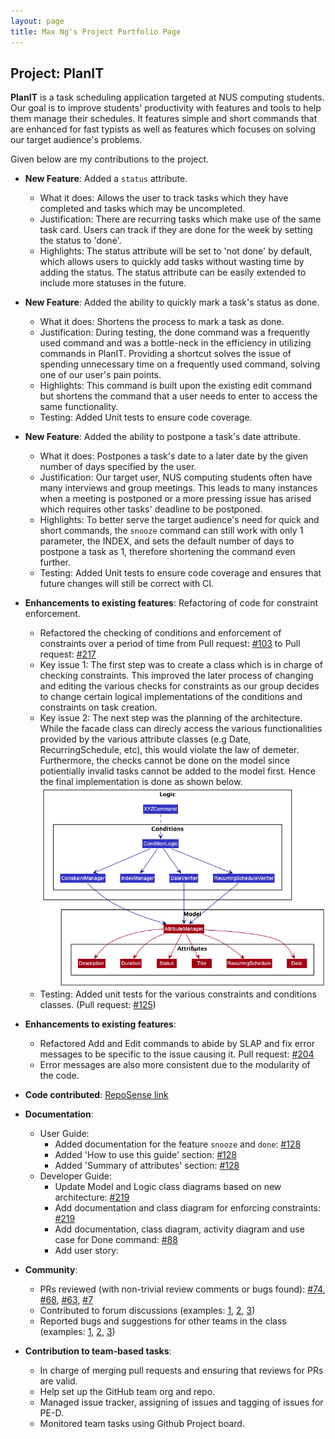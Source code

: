 ```yaml
---
layout: page
title: Max Ng's Project Portfolio Page
---
```


## Project: PlanIT

**PlanIT** is a task scheduling application targeted at NUS computing students. Our goal is to improve students'
productivity with features and tools to help them manage their schedules. It features simple and short commands
that are enhanced for fast typists as well as features which focuses on solving our target audience's problems.

Given below are my contributions to the project.

* **New Feature**: Added a `status` attribute.
  * What it does: Allows the user to track tasks which they have completed and tasks which may be uncompleted.
  * Justification: There are recurring tasks which make use of the same task card. Users can track if they are done for
  the week by setting the status to 'done'.
  * Highlights: The status attribute will be set to 'not done' by default, which allows users to quickly add tasks
  without wasting time by adding the status. The status attribute can be easily extended to include more statuses in 
  the future.


* **New Feature**: Added the ability to quickly mark a task's status as done.
    * What it does: Shortens the process to mark a task as done.
    * Justification: During testing, the done command was a frequently used command and was a bottle-neck in the
    efficiency in utilizing commands in PlanIT. Providing a shortcut solves the issue of spending unnecessary time on
    a frequently used command, solving one of our user's pain points.
    * Highlights: This command is built upon the existing edit command but shortens the command that a user needs to
    enter to access the same functionality.
    * Testing: Added Unit tests to ensure code coverage.
    
    
* **New Feature**: Added the ability to postpone a task's date attribute.
    * What it does: Postpones a task's date to a later date by the given number of days specified by the user.
    * Justification: Our target user, NUS computing students often have many interviews and group meetings. This leads
    to many instances when a meeting is postponed or a more pressing issue has arised which requires other tasks'
    deadline to be postponed.
    * Highlights: To better serve the target audience's need for quick and short commands, the `snooze` command can
    still work with only 1 parameter, the INDEX, and sets the default number of days to postpone a task as 1, therefore
    shortening the command even further.
    * Testing: Added Unit tests to ensure code coverage and ensures that future changes will still be correct with CI.
    
    
* **Enhancements to existing features**: Refactoring of code for constraint enforcement.
    * Refactored the checking of conditions and enforcement of constraints over a period of time from 
    Pull request: [\#103](https://github.com/AY2021S2-CS2103T-T10-2/tp/pull/103) to
    Pull request: [\#217](https://github.com/AY2021S2-CS2103T-T10-2/tp/pull/217)
    * Key issue 1: The first step was to create a class which is in charge of checking constraints. This improved the
    later process of changing and editing the various checks for constraints as our group decides to change certain
    logical implementations of the conditions and constraints on task creation.
    * Key issue 2: The next step was the planning of the architecture. While the facade class can direcly access the 
    various functionalities provided by the various attribute classes (e.g Date, RecurringSchedule, etc), this would
    violate the law of demeter. Furthermore, the checks cannot be done on the model since potientially invalid tasks
    cannot be added to the model first. Hence the final implementation is done as shown below.
    ![ConditionClassDiagram](../images/ConditionClassDiagram.png)
    * Testing: Added unit tests for the various constraints and conditions classes. (Pull request: [\#125](https://github.com/AY2021S2-CS2103T-T10-2/tp/pull/125))
    
* **Enhancements to existing features**:
    * Refactored Add and Edit commands to abide by SLAP and fix error messages to be specific to the issue causing it.
    Pull request: [\#204](https://github.com/AY2021S2-CS2103T-T10-2/tp/pull/204)
    * Error messages are also more consistent due to the modularity of the code.
        
    
* **Code contributed**: [RepoSense link](https://nus-cs2103-ay2021s2.github.io/tp-dashboard/?search=&sort=groupTitle&sortWithin=title&timeframe=commit&mergegroup=&groupSelect=groupByRepos&breakdown=true&checkedFileTypes=docs~functional-code~test-code~other&since=&tabOpen=true&tabType=authorship&tabAuthor=maxxng&tabRepo=AY2021S2-CS2103T-T10-2%2Ftp%5Bmaster%5D&authorshipIsMergeGroup=false&authorshipFileTypes=docs~functional-code~test-code~other&authorshipIsBinaryFileTypeChecked=false)


* **Documentation**:
  * User Guide:
    * Added documentation for the feature `snooze` and `done`: [\#128](https://github.com/AY2021S2-CS2103T-T10-2/tp/pull/128)
    * Added 'How to use this guide' section: [\#128](https://github.com/AY2021S2-CS2103T-T10-2/tp/pull/128)
    * Added 'Summary of attributes' section: [\#128](https://github.com/AY2021S2-CS2103T-T10-2/tp/pull/128)
  * Developer Guide:
    * Update Model and Logic class diagrams based on new architecture: [\#219](https://github.com/AY2021S2-CS2103T-T10-2/tp/pull/219)
    * Add documentation and class diagram for enforcing constraints: [\#219](https://github.com/AY2021S2-CS2103T-T10-2/tp/pull/219)
    * Add documentation, class diagram, activity diagram and use case for Done command: [\#88](https://github.com/AY2021S2-CS2103T-T10-2/tp/pull/88)
    * Add user story: 
    
* **Community**:
  * PRs reviewed (with non-trivial review comments or bugs found): [\#74](https://github.com/AY2021S2-CS2103T-T10-2/tp/pull/74), [\#68](https://github.com/AY2021S2-CS2103T-T10-2/tp/pull/68), [\#63](https://github.com/AY2021S2-CS2103T-T10-2/tp/pull/63), [\#7](https://github.com/AY2021S2-CS2103T-T10-2/tp/pull/7)
  * Contributed to forum discussions (examples: [1](https://github.com/nus-cs2103-AY2021S2/forum/issues/263), [2](https://github.com/nus-cs2103-AY2021S2/forum/issues/143), [3](https://github.com/nus-cs2103-AY2021S2/forum/issues/122))
  * Reported bugs and suggestions for other teams in the class (examples: [1](https://github.com/maxxng/ped/issues/1), [2](https://github.com/maxxng/ped/issues/3), [3](https://github.com/maxxng/ped/issues/6))

* **Contribution to team-based tasks**:
    * In charge of merging pull requests and ensuring that reviews for PRs are valid.
    * Help set up the GitHub team org and repo.
    * Managed issue tracker, assigning of issues and tagging of issues for PE-D.
    * Monitored team tasks using Github Project board.
